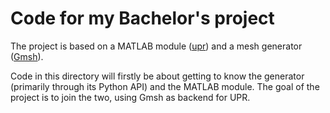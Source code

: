 # Code for my Bachelor's project
The project is based on a MATLAB module ([upr](https://www.sintef.no/projectweb/mrst/modules/upr/)) and a mesh generator ([Gmsh](https://gmsh.info)).

Code in this directory will firstly be about getting to know the generator (primarily through its Python API) and the MATLAB module. The goal of the project is to join the two, using Gmsh as backend for UPR.